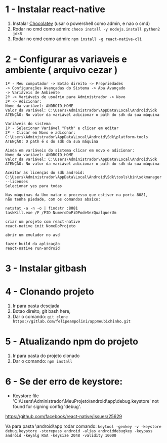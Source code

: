 # 1 - Instalar react-native
	
1. Instalar [Chocolatey](https://chocolatey.org/install) (usar o powershell como admin, e nao o cmd)
2. Rodar no cmd como admin: `choco install -y nodejs.install python2 jdk8`
3. Rodar no cmd como admin: `npm install -g react-native-cli`

# 2 - Configurar as variaveis e ambiente ( arquivo cezar )
    1º - Meu computador -> Botão direito -> Propriedades 
    -> Configurações Avançadas do Sistema -> Aba Avançado 
    -> Variáveis de Ambiente
    2º -> Variáveis de usuário para Administrador -> Novo
    3º -> Adicionar: 
    Nome da variável: ANDROID_HOME
    Valor da variável: C:\Users\Administrador\AppData\Local\Android\Sdk
    ATENÇÃO: No valor da variável adicionar o path do sdk da sua máquina
    
    Variáveis do sistema
    1º - Selecionar Variável "Path" e clicar em editar
    2º - Clicar em Novo e adiconar: C:\Users\Administrador\AppData\Local\Android\Sdk\platform-tools
    ATENÇÃO: O path é o do sdk da sua máquina
    
    Ainda em variáveis do sistema clicar em novo e adicionar:
    Nome da variável: ANDROID_HOME
    Valor da variável: C:\Users\Administrador\AppData\Local\Android\Sdk
    ATENÇÃO: No valor da variável adicionar o path do sdk da sua máquina
    
    Aceitar as licenças do sdk android:
    C:\Users\Administrador\AppData\Local\Android\Sdk\tools\bin\sdkmanager --licenses
    Selecionar yes para todas
    
    Nas máquinas da Uno matar o processo que estiver na porta 8081, 
    não tenha piedade, com os comandos abaixo:
     
    netstat -a -n -o | findstr :8081	
    taskKill.exe /F /PID NumeroDoPiDPodeSerQualquerUm
    
    criar um projeto com react-native
    react-native init NomeDoProjeto
    
    abrir um emulador no avd
    
    fazer build da aplicação
    react-native run-android

# 3 - Instalar gitbash

# 4 - Clonando projeto
1. Ir para pasta desejada
2. Botao direito, git bash here, 
3. Dar o comando: `git clone https://gitlab.com/felipeampolini/appmeubichinho.git`

# 5 - Atualizando npm do projeto
1. Ir para pasta do projeto clonado
2. Dar o comando: `npm install`

# 6 - Se der erro de keystore:  
* Keystore file 'C:\Users\Administrador\MeuProjeto\android\app\debug.keystore' not found for signing config 'debug'.

https://github.com/facebook/react-native/issues/25629

Va para pasta \android\app
rodar comando: `keytool -genkey -v -keystore debug.keystore -storepass android -alias androiddebugkey -keypass android -keyalg RSA -keysize 2048 -validity 10000`